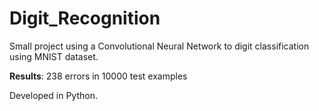 # Digit_Recognition

Small project using a Convolutional Neural Network to digit classification using MNIST dataset.

**Results**: 238 errors in 10000 test examples


Developed in Python.
